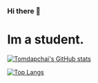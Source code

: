 ### Hi there 👋

<!--
**tomdapchai/tomdapchai** is a ✨ _special_ ✨ repository because its `README.md` (this file) appears on your GitHub profile.

Here are some ideas to get you started:

- 🔭 I’m currently working on ...
- 🌱 I’m currently learning ...
- 👯 I’m looking to collaborate on ...
- 🤔 I’m looking for help with ...
- 💬 Ask me about ...
- 📫 How to reach me: ...
- 😄 Pronouns: ...
- ⚡ Fun fact: ...
-->
<h1>Im a student.</h1>

[![Tomdapchai's GitHub stats](https://github-readme-stats.vercel.app/api?username=tomdapchai&theme=react)](https://tomdapchai.com) 

[![Top Langs](https://github-readme-stats.vercel.app/api/top-langs/?username=tomdapchai&layout=compact)](https://tomdapchai.com)

